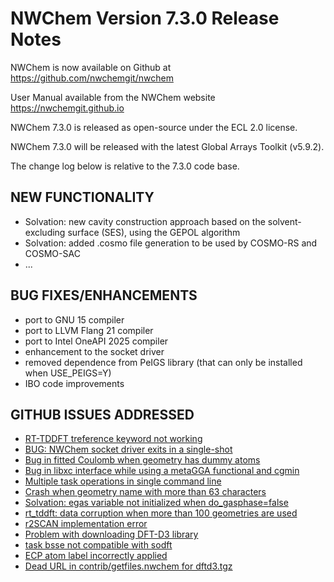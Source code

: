 NWChem Version 7.3.0 Release Notes
==================================

NWChem is now available on Github at
https://github.com/nwchemgit/nwchem

User Manual available from the NWChem website
https://nwchemgit.github.io

NWChem 7.3.0 is released as open-source under the ECL 2.0 license.

NWChem 7.3.0 will be released with the latest Global Arrays Toolkit (v5.9.2).

The change log below is relative to the 7.3.0 code base.

NEW FUNCTIONALITY
-----

   * Solvation: new cavity construction approach based on the solvent-excluding surface (SES),
     using the GEPOL algorithm
   * Solvation: added .cosmo file generation to be used by COSMO-RS and COSMO-SAC 
   * ...

BUG FIXES/ENHANCEMENTS
-----

   * port to GNU 15 compiler
   * port to LLVM Flang 21 compiler
   * port to Intel OneAPI 2025 compiler
   * enhancement to the socket driver
   * removed dependence from PeIGS library (that can only be installed when USE_PEIGS=Y)
   * IBO code improvements
   
   
   

GITHUB ISSUES ADDRESSED
----
   * [RT-TDDFT treference keyword not working](https://github.com/nwchemgit/nwchem/issues/1160)
   * [BUG: NWChem socket driver exits in a single-shot](https://github.com/nwchemgit/nwchem/issues/1144)
   * [Bug in fitted Coulomb when geometry has dummy atoms](https://github.com/nwchemgit/nwchem/issues/1139)
   * [Bug in libxc interface while using a metaGGA functional and cgmin](https://github.com/nwchemgit/nwchem/issues/1137)
   * [Multiple task operations in single command line](https://github.com/nwchemgit/nwchem/issues/1119)
   * [Crash when geometry name with more than 63 characters](https://github.com/nwchemgit/nwchem/issues/1106)
   * [Solvation: egas variable not initialized when do_gasphase=false](https://github.com/nwchemgit/nwchem/issues/1101)
   * [rt_tddft: data corruption when more than 100 geometries are used](https://github.com/nwchemgit/nwchem/issues/1075)
   * [r2SCAN implementation error](https://github.com/nwchemgit/nwchem/issues/1067)
   * [Problem with downloading DFT-D3 library](https://github.com/nwchemgit/nwchem/issues/1053)
   * [task bsse not compatible with sodft](https://github.com/nwchemgit/nwchem/issues/1049)
   * [ECP atom label incorrectly applied](https://github.com/nwchemgit/nwchem/issues/1037)
   * [Dead URL in contrib/getfiles.nwchem for dftd3.tgz](https://github.com/nwchemgit/nwchem/issues/1011)
   
